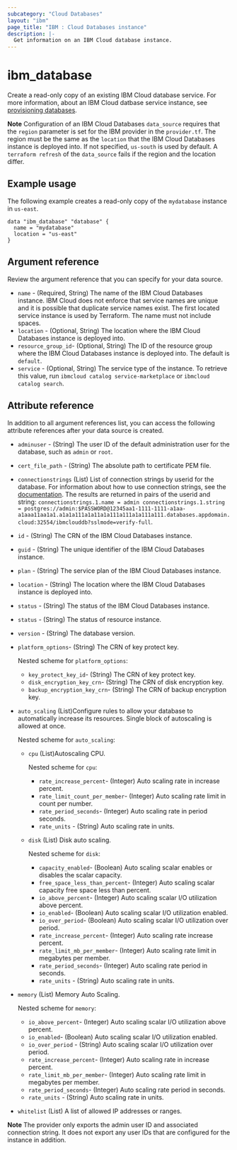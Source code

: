 ```yaml
---
subcategory: "Cloud Databases"
layout: "ibm"
page_title: "IBM : Cloud Databases instance"
description: |-
  Get information on an IBM Cloud database instance.
---
```


# ibm_database

Create a read-only copy of an existing IBM Cloud database service. For more information, about an IBM Cloud datbase service instance, see [provisioning databases](https://cloud.ibm.com/docs/cloud-databases?topic=cloud-databases-provisioning).

**Note**
Configuration of an IBM Cloud Databases `data_source` requires that the `region` parameter is set for the IBM provider in the `provider.tf`. The region must be the same as the `location` that the IBM Cloud Databases instance is deployed into. If not specified, `us-south` is used by default. A `terraform refresh` of the `data_source` fails if the region and the location differ.


## Example usage
The following example creates a read-only copy of the `mydatabase` instance in `us-east`.  


```
data "ibm_database" "database" {
  name = "mydatabase"
  location = "us-east"
}
```


## Argument reference
Review the argument reference that you can specify for your data source. 

- `name` - (Required, String) The name of the IBM Cloud Databases instance. IBM Cloud does not enforce that service names are unique and it is possible that duplicate service names exist. The first located service instance is used by  Terraform. The name must not include spaces.
- `location` - (Optional, String) The location where the IBM Cloud Databases instance is deployed into.
- `resource_group_id`- (Optional, String) The ID of the resource group where the IBM Cloud Databases instance is deployed into. The default is `default`.
- `service` - (Optional, String) The service type of the instance. To retrieve this value, run `ibmcloud catalog service-marketplace` or `ibmcloud catalog search`.


## Attribute reference
In addition to all argument references list, you can access the following attribute references after your data source is created. 

- `adminuser` - (String)  The user ID of the default administration user for the database, such as `admin` or `root`.
- `cert_file_path` - (String)  The absolute path to certificate PEM file.
- `connectionstrings`  (List) List of connection strings by userid for the database. For information about how to use connection strings, see the [documentation](https://cloud.ibm.com/docs/databases-for-postgresql?topic=databases-for-postgresql-connection-strings). The results are returned in pairs of the userid and string: `connectionstrings.1.name = admin connectionstrings.1.string = postgres://admin:$PASSWORD@12345aa1-1111-1111-a1aa-a1aaa11aa1a1.a1a1a111a1a11a1a111a111a1a111a111.databases.appdomain.cloud:32554/ibmclouddb?sslmode=verify-full`.
- `id` - (String) The CRN of the IBM Cloud Databases instance.
- `guid` - (String) The unique identifier of the IBM Cloud Databases instance.
- `plan` - (String)  The service plan of the IBM Cloud Databases instance.
- `location` - (String)  The location where the IBM Cloud Databases instance is deployed into.
- `status` - (String)  The status of the IBM Cloud Databases instance.
- `status` - (String)  The status of resource instance.
- `version` - (String) The database version.
- `platform_options`-  (String) The CRN of key protect key.
   
   Nested scheme for `platform_options`:
   - `key_protect_key_id`-  (String) The CRN of key protect key.
   - `disk_encryption_key_crn`-  (String) The CRN of disk encryption key.
   - `backup_encryption_key_crn`-  (String) The CRN of backup encryption key.
   
- `auto_scaling` (List)Configure rules to allow your database to automatically increase its resources. Single block of autoscaling is allowed at once.

  Nested scheme for `auto_scaling`:
  - `cpu` (List)Autoscaling CPU.
  
     Nested scheme for `cpu`:
     - `rate_increase_percent`- (Integer) Auto scaling rate in increase percent.
     - `rate_limit_count_per_member`- (Integer) Auto scaling rate limit in count per number.
     - `rate_period_seconds`- (Integer) Auto scaling rate in period seconds.
     - `rate_units` - (String) Auto scaling rate in units.
  
  - `disk` (List) Disk auto scaling.
  
    Nested scheme for `disk`:
    - `capacity_enabled`- (Boolean) Auto scaling scalar enables or disables the scalar capacity.
    - `free_space_less_than_percent`- (Integer) Auto scaling scalar capacity free space less than percent.
    - `io_above_percent`- (Integer) Auto scaling scalar I/O utilization above percent.
    - `io_enabled`- (Boolean) Auto scaling scalar I/O utilization enabled.
    - `io_over_period`- (Boolean) Auto scaling scalar I/O utilization over period.
    - `rate_increase_percent`- (Integer) Auto scaling rate increase percent.
    - `rate_limit_mb_per_member`- (Integer) Auto scaling rate limit in megabytes per member.
    - `rate_period_seconds`- (Integer) Auto scaling rate period in seconds.
    - `rate_units` - (String) Auto scaling rate in units.
	
- `memory` (List) Memory Auto Scaling.

  Nested scheme for `memory`:
  - `io_above_percent`- (Integer) Auto scaling scalar I/O utilization above percent.
  - `io_enabled`- (Boolean) Auto scaling scalar I/O utilization enabled.
  - `io_over_period` - (String) Auto scaling scalar I/O utilization over period.
  - `rate_increase_percent`- (Integer) Auto scaling rate in increase percent.
  - `rate_limit_mb_per_member`- (Integer) Auto scaling rate limit in megabytes per member.
  - `rate_period_seconds`- (Integer) Auto scaling rate period in seconds.
  - `rate_units` - (String) Auto scaling rate in units.
- `whitelist` (List) A list of allowed IP addresses or ranges.


**Note**
The provider only exports the admin user ID and associated connection string. It does not export any user IDs that are configured for the instance in addition. 
